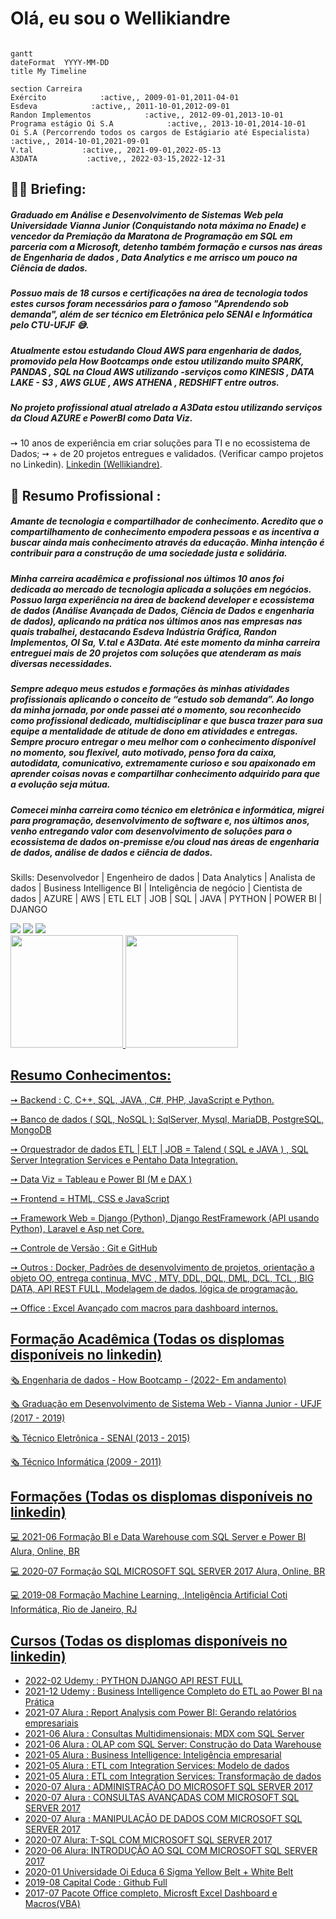# Olá, eu sou o Wellikiandre

```mermaid

gantt
dateFormat  YYYY-MM-DD
title My Timeline

section Carreira
Exército            :active,, 2009-01-01,2011-04-01
Esdeva            :active,, 2011-10-01,2012-09-01
Randon Implementos            :active,, 2012-09-01,2013-10-01
Programa estágio Oi S.A            :active,, 2013-10-01,2014-10-01
Oi S.A (Percorrendo todos os cargos de Estágiario até Especialista)            :active,, 2014-10-01,2021-09-01
V.tal           :active,, 2021-09-01,2022-05-13
A3DATA           :active,, 2022-03-15,2022-12-31

```


## 👨‍🏫 Briefing:
 
#####   Graduado em Análise e Desenvolvimento de Sistemas Web pela Universidade Vianna Junior (Conquistando nota máxima no Enade) e vencedor da Premiação da Maratona de Programação em SQL em parceria com a Microsoft, detenho também formação e cursos nas áreas de Engenharia de dados , Data Analytics e me arrisco um pouco na Ciência de dados. 
#####     Possuo mais de 18 cursos e certificações na área de tecnologia todos estes cursos foram necessários para o famoso "Aprendendo sob demanda", além de ser técnico em Eletrônica pelo SENAI e Informática pelo CTU-UFJF 😅.
#####     Atualmente estou estudando Cloud AWS para engenharia de dados, promovido pela How Bootcamps onde estou utilizando muito SPARK, PANDAS , SQL na Cloud AWS utilizando -serviços como KINESIS , DATA LAKE - S3 , AWS GLUE , AWS ATHENA , REDSHIFT entre outros.
#####     No projeto profissional atual atrelado a A3Data estou utilizando serviços da Cloud AZURE e PowerBI como Data Viz.

➙ 10 anos de experiência em criar soluções para TI e no ecossistema de Dados;
➙ + de 20 projetos entregues e validados. (Verificar campo projetos no Linkedin).
[Linkedin (Wellikiandre)](https://www.linkedin.com/in/wellikiandre/).

## 💼 Resumo Profissional :

##### Amante de tecnologia e compartilhador de conhecimento. Acredito que o compartilhamento de conhecimento empodera pessoas e as incentiva a buscar ainda mais conhecimento através da educação. Minha intenção é contribuir para a construção de uma sociedade justa e solidária.
##### Minha carreira acadêmica e profissional nos últimos 10 anos foi dedicada ao mercado de tecnologia aplicada a soluções em negócios. Possuo larga experiência na área de  backend developer e ecossistema de dados (Análise Avançada de Dados, Ciência de Dados e engenharia de dados), aplicando na prática nos últimos anos nas empresas nas quais trabalhei, destacando Esdeva Indústria Gráfica, Randon Implementos, OI Sa, V.tal e A3Data. Até este momento da minha carreira entreguei mais de 20 projetos com soluções que atenderam as mais diversas necessidades.
##### Sempre adequo meus estudos e formações às minhas atividades profissionais aplicando o conceito de “estudo sob demanda”. Ao longo da minha jornada, por onde passei até o momento, sou reconhecido como profissional dedicado, multidisciplinar e que busca trazer para sua equipe a mentalidade de atitude de dono em atividades e entregas. Sempre procuro entregar o meu melhor com o conhecimento disponível no momento, sou flexível, auto motivado, penso fora da caixa, autodidata, comunicativo, extremamente curioso e sou apaixonado em aprender coisas novas e compartilhar conhecimento adquirido para que a evolução seja mútua.
##### Comecei minha carreira como técnico em eletrônica e informática, migrei para programação, desenvolvimento de software e, nos últimos anos, venho entregando valor com  desenvolvimento de soluções para o ecossistema de dados on-premisse e/ou cloud nas áreas de engenharia de dados, análise de dados e ciência de dados.

Skills: Desenvolvedor | Engenheiro de dados | Data Analytics | Analista de dados | Business Intelligence BI | Inteligência de negócio | Cientista de dados | AZURE | AWS | ETL ELT | JOB | SQL | JAVA | PYTHON | POWER BI | DJANGO


<div> 
  <a href="https://www.linkedin.com/in/wellikiandre/" target="_blank"><img src="https://img.shields.io/badge/-LinkedIn-%230077B5?style=for-the-badge&logo=linkedin&logoColor=white" target="_blank"></a> 
  <a href="https://linktr.ee/wellikiandre" target="_blank"><img src="https://img.shields.io/badge/LinkTree-FF0000?style=for-the-badge&logo=Linktree&logoColor=white" target="_blank"></a>
  <a href="https://docs.google.com/document/d/1mX-EtqGDNQxiE8f8kMF0eon6iOelTQTK/edit?usp=sharing&ouid=116609682125162317803&rtpof=true&sd=true" target="_blank"><img src="https://img.shields.io/badge/Curriculum-FF0000?style=for-the-badge&logo=Linktree&logoColor=green" target="_blank"></a>
</div>

<div>
  <a href="https://github.com/Wellikiandre">
  <img height="180em" src="https://github-readme-stats.vercel.app/api?username=Wellikiandre&show_icons=true&theme=dark&include_all_commits=true&count_private=true"/>
  <img height="180em" src="https://github-readme-stats.vercel.app/api/top-langs/?username=Wellikiandre&layout=compact&langs_count=16&theme=dark"/>
</div>

## Resumo Conhecimentos:
➙ Backend : C, C++, SQL, JAVA , C#, PHP, JavaScript e Python.
 
➙ Banco de dados ( SQL, NoSQL ): SqlServer, Mysql, MariaDB, PostgreSQL, MongoDB 
 
➙ Orquestrador de dados ETL | ELT | JOB = Talend ( SQL e JAVA ) , SQL Server Integration Services e Pentaho Data Integration.
 
➙ Data Viz = Tableau e Power BI (M e DAX ) 
 
➙ Frontend = HTML, CSS e JavaScript 
 
➙ Framework Web = Django (Python), Django RestFramework (API usando Python), Laravel e Asp net Core.
 
➙ Controle de Versão : Git e GitHub
 
➙ Outros : Docker, Padrões de desenvolvimento de projetos, orientação a objeto OO, entrega continua, MVC , MTV, DDL, DQL, DML, DCL, TCL , BIG DATA, API REST FULL, Modelagem de dados, lógica de programação.
 
➙ Office : Excel Avançado com macros para dashboard internos.
 

## Formação Acadêmica (Todas os displomas disponíveis no linkedin)

:newspaper_roll: Engenharia de dados - How Bootcamp - (2022- Em andamento)

:newspaper_roll: Graduação em Desenvolvimento de Sistema Web - Vianna Junior - UFJF (2017 - 2019)

:newspaper_roll: Técnico Eletrônica - SENAI (2013 - 2015)

:newspaper_roll: Técnico Informática (2009 - 2011)

## Formações (Todas os displomas disponíveis no linkedin)

:computer: 2021-06 Formação BI e Data Warehouse com SQL Server e Power BI Alura, Online, BR

:computer: 2020-07 Formação SQL MICROSOFT SQL SERVER 2017 Alura, Online, BR

:computer: 2019-08 Formação Machine Learning, ,Inteligência Artificial Coti Informática, Rio de Janeiro, RJ

## Cursos (Todas os displomas disponíveis no linkedin)
* 2022-02		 Udemy : PYTHON DJANGO API REST FULL
* 2021-12    Udemy : Business Intelligence Completo do ETL ao Power BI na Prática
* 2021-07    Alura : Report Analysis com Power BI: Gerando relatórios empresariais
* 2021-06    Alura : Consultas Multidimensionais: MDX com SQL Server
* 2021-06    Alura : OLAP com SQL Server: Construção do Data Warehouse
* 2021-05    Alura : Business Intelligence: Inteligência empresarial
* 2021-05    Alura : ETL com Integration Services: Modelo de dados
* 2021-05    Alura : ETL com Integration Services: Transformação de dados
* 2020-07    Alura : ADMINISTRAÇÃO DO MICROSOFT SQL SERVER 2017
* 2020-07    Alura : CONSULTAS AVANÇADAS COM MICROSOFT SQL SERVER 2017
* 2020-07    Alura : MANIPULAÇÃO DE DADOS COM MICROSOFT SQL SERVER 2017
* 2020-07    Alura: T-SQL COM MICROSOFT SQL SERVER 2017
* 2020-06    Alura: INTRODUÇÃO AO SQL COM MICROSOFT SQL SERVER 2017
* 2020-01    Universidade Oi Educa 6 Sigma Yellow Belt + White Belt
* 2019-08    Capital Code : Github Full
* 2017-07    Pacote Office completo, Microsft Excel Dashboard e Macros(VBA)







